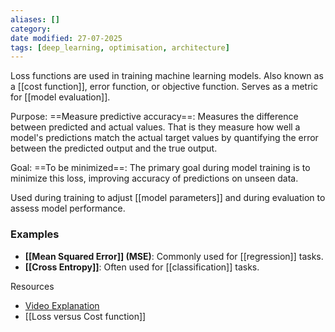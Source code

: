 ```yaml
---
aliases: []
category:
date modified: 27-07-2025
tags: [deep_learning, optimisation, architecture]
---
```

Loss functions are used in training machine learning models. Also known as a [[cost function]], error function, or objective function. Serves as a metric for [[model evaluation]].

Purpose: ==Measure predictive accuracy==: Measures the difference between predicted and actual values. That is they measure how well a model's predictions match the actual target values by quantifying the error between the predicted output and the true output. 

Goal: ==To be minimized==: The primary goal during model training is to minimize this loss, improving accuracy of predictions on unseen data.

Used during training to adjust [[model parameters]] and during evaluation to assess model performance.

### Examples

- **[[Mean Squared Error]] (MSE)**: Commonly used for [[regression]] tasks.
- **[[Cross Entropy]]**: Often used for [[classification]] tasks.

Resources
- [Video Explanation](https://www.youtube.com/watch?v=-qT8fJTP3Ks)
- [[Loss versus Cost function]]
